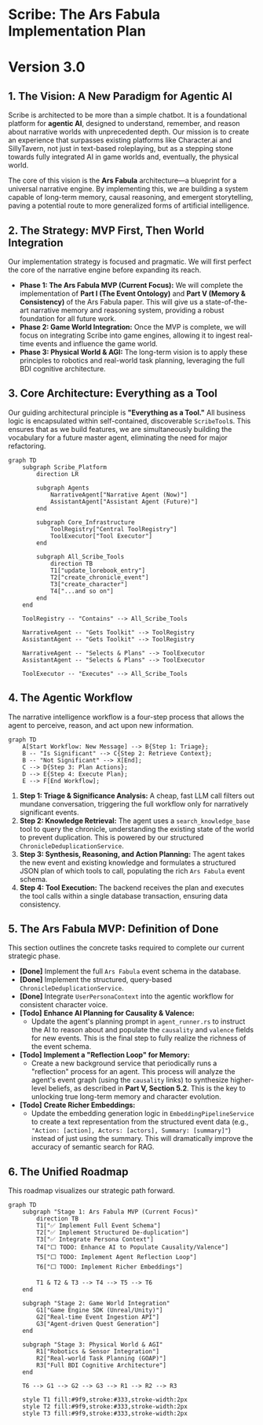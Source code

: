 # Scribe: The Ars Fabula Implementation Plan
# Version 3.0

## 1. The Vision: A New Paradigm for Agentic AI

Scribe is architected to be more than a simple chatbot. It is a foundational platform for **agentic AI**, designed to understand, remember, and reason about narrative worlds with unprecedented depth. Our mission is to create an experience that surpasses existing platforms like Character.ai and SillyTavern, not just in text-based roleplaying, but as a stepping stone towards fully integrated AI in game worlds and, eventually, the physical world.

The core of this vision is the **Ars Fabula** architecture—a blueprint for a universal narrative engine. By implementing this, we are building a system capable of long-term memory, causal reasoning, and emergent storytelling, paving a potential route to more generalized forms of artificial intelligence.

## 2. The Strategy: MVP First, Then World Integration

Our implementation strategy is focused and pragmatic. We will first perfect the core of the narrative engine before expanding its reach.

*   **Phase 1: The Ars Fabula MVP (Current Focus):** We will complete the implementation of **Part I (The Event Ontology)** and **Part V (Memory & Consistency)** of the Ars Fabula paper. This will give us a state-of-the-art narrative memory and reasoning system, providing a robust foundation for all future work.
*   **Phase 2: Game World Integration:** Once the MVP is complete, we will focus on integrating Scribe into game engines, allowing it to ingest real-time events and influence the game world.
*   **Phase 3: Physical World & AGI:** The long-term vision is to apply these principles to robotics and real-world task planning, leveraging the full BDI cognitive architecture.

## 3. Core Architecture: Everything as a Tool

Our guiding architectural principle is **"Everything as a Tool."** All business logic is encapsulated within self-contained, discoverable `ScribeTool`s. This ensures that as we build features, we are simultaneously building the vocabulary for a future master agent, eliminating the need for major refactoring.

```mermaid
graph TD
    subgraph Scribe_Platform
        direction LR

        subgraph Agents
            NarrativeAgent["Narrative Agent (Now)"]
            AssistantAgent["Assistant Agent (Future)"]
        end

        subgraph Core_Infrastructure
            ToolRegistry["Central ToolRegistry"]
            ToolExecutor["Tool Executor"]
        end

        subgraph All_Scribe_Tools
            direction TB
            T1["update_lorebook_entry"]
            T2["create_chronicle_event"]
            T3["create_character"]
            T4["...and so on"]
        end
    end

    ToolRegistry -- "Contains" --> All_Scribe_Tools

    NarrativeAgent -- "Gets Toolkit" --> ToolRegistry
    AssistantAgent -- "Gets Toolkit" --> ToolRegistry

    NarrativeAgent -- "Selects & Plans" --> ToolExecutor
    AssistantAgent -- "Selects & Plans" --> ToolExecutor

    ToolExecutor -- "Executes" --> All_Scribe_Tools
```

## 4. The Agentic Workflow

The narrative intelligence workflow is a four-step process that allows the agent to perceive, reason, and act upon new information.

```mermaid
graph TD
    A[Start Workflow: New Message] --> B{Step 1: Triage};
    B -- "Is Significant" --> C{Step 2: Retrieve Context};
    B -- "Not Significant" --> X[End];
    C --> D{Step 3: Plan Actions};
    D --> E{Step 4: Execute Plan};
    E --> F[End Workflow];
```

1.  **Step 1: Triage & Significance Analysis:** A cheap, fast LLM call filters out mundane conversation, triggering the full workflow only for narratively significant events.
2.  **Step 2: Knowledge Retrieval:** The agent uses a `search_knowledge_base` tool to query the chronicle, understanding the existing state of the world to prevent duplication. This is powered by our structured `ChronicleDeduplicationService`.
3.  **Step 3: Synthesis, Reasoning, and Action Planning:** The agent takes the new event and existing knowledge and formulates a structured JSON plan of which tools to call, populating the rich `Ars Fabula` event schema.
4.  **Step 4: Tool Execution:** The backend receives the plan and executes the tool calls within a single database transaction, ensuring data consistency.

## 5. The Ars Fabula MVP: Definition of Done

This section outlines the concrete tasks required to complete our current strategic phase.

*   **[Done]** Implement the full `Ars Fabula` event schema in the database.
*   **[Done]** Implement the structured, query-based `ChronicleDeduplicationService`.
*   **[Done]** Integrate `UserPersonaContext` into the agentic workflow for consistent character voice.
*   **[Todo]** **Enhance AI Planning for Causality & Valence:**
    *   Update the agent's planning prompt in `agent_runner.rs` to instruct the AI to reason about and populate the `causality` and `valence` fields for new events. This is the final step to fully realize the richness of the event schema.
*   **[Todo]** **Implement a "Reflection Loop" for Memory:**
    *   Create a new background service that periodically runs a "reflection" process for an agent. This process will analyze the agent's event graph (using the `causality` links) to synthesize higher-level beliefs, as described in **Part V, Section 5.2**. This is the key to unlocking true long-term memory and character evolution.
*   **[Todo]** **Create Richer Embeddings:**
    *   Update the embedding generation logic in `EmbeddingPipelineService` to create a text representation from the structured event data (e.g., `"Action: [action], Actors: [actors], Summary: [summary]"`) instead of just using the summary. This will dramatically improve the accuracy of semantic search for RAG.

## 6. The Unified Roadmap

This roadmap visualizes our strategic path forward.

```mermaid
graph TD
    subgraph "Stage 1: Ars Fabula MVP (Current Focus)"
        direction TB
        T1["✅ Implement Full Event Schema"]
        T2["✅ Implement Structured De-duplication"]
        T3["✅ Integrate Persona Context"]
        T4["⬜️ TODO: Enhance AI to Populate Causality/Valence"]
        T5["⬜️ TODO: Implement Agent Reflection Loop"]
        T6["⬜️ TODO: Implement Richer Embeddings"]
        
        T1 & T2 & T3 --> T4 --> T5 --> T6
    end

    subgraph "Stage 2: Game World Integration"
        G1["Game Engine SDK (Unreal/Unity)"]
        G2["Real-time Event Ingestion API"]
        G3["Agent-driven Quest Generation"]
    end

    subgraph "Stage 3: Physical World & AGI"
        R1["Robotics & Sensor Integration"]
        R2["Real-world Task Planning (GOAP)"]
        R3["Full BDI Cognitive Architecture"]
    end

    T6 --> G1 --> G2 --> G3 --> R1 --> R2 --> R3

    style T1 fill:#9f9,stroke:#333,stroke-width:2px
    style T2 fill:#9f9,stroke:#333,stroke-width:2px
    style T3 fill:#9f9,stroke:#333,stroke-width:2px
